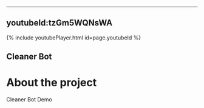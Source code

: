 
---
youtubeId:tzGm5WQNsWA
---

<!---
Include this next line in your .md for Youtube videos, make sure to put your video ID up there!

Example:     youtubeId: --b-9HrKK6w
-->

{% include youtubePlayer.html id=page.youtubeId %}


## Cleaner Bot


# About the project
Cleaner Bot Demo


